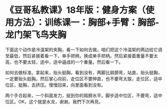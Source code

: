 # 《豆哥私教课》18年版：健身方案（使用方法）：训练课一：胸部+手臂：胸部-龙门架飞鸟夹胸

下面这个动作是冷温架的夹胸，看一下如何去做。咱们把这个冷温架的两边给它调至最低，然后紧接着看一下，单手把柄，换成单手把柄。然后紧接着重量不要太高，也不要太轻，适中，适中逼成的一个重量。然后看一下。

如何去做标准。拿起来，抬头挺胸，看到没有，两脚比肩膀弯，站直，抬头挺胸，一定要抬头挺胸。然后掌心向前，走位区不要伸直，也不要弯太狠，走位区，适中位区，挺胸，去挤压。慢慢回来，向里面看到没有。

两个手合起来，一个斜面发力，挺到你的肩膀水平。脚步适中位区，不要弯，适中位区。OK，这个就是水龙，谢谢。我們下次再見。


